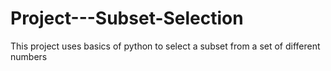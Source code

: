 # Project---Subset-Selection
This project uses basics of python to select a subset from a set of different numbers
